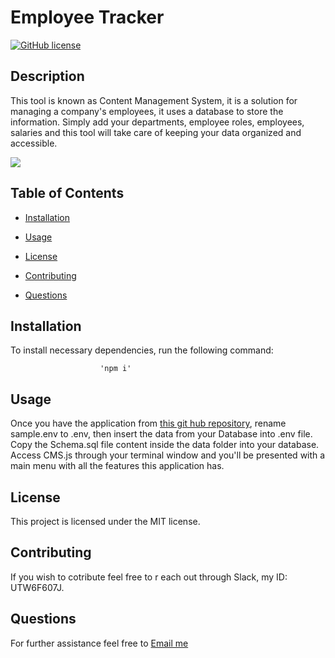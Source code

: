     
# Employee Tracker
[![GitHub license](https://img.shields.io/badge/license-MIT-blue.svg)](https://github.com/cristianmontenegrop/H12-Employee-Tracker)

## Description

This tool is known as Content Management System, it is a solution for managing a company's employees, it uses a database to store the information. Simply add your departments, employee roles, employees, salaries and this tool will take care of keeping your data organized and accessible. 


![](H12-GIF.gif)



## Table of Contents 

* [Installation](#installation)

* [Usage](#usage)

* [License](#license)

* [Contributing](#contributing)

* [Questions](#questions)

## Installation

To install necessary dependencies, run the following command:


                        
                        'npm i'
                    
                        

## Usage

Once you have the application from [this git
hub repository](https://github.com/cristianmontenegrop/H12-Employee-Tracker), rename sample.env to .env, then insert the data from your Database into .env file. Copy the Schema.sql file content inside the data folder into your database. Access CMS.js through your terminal window and you'll be presented with a main menu with all the features this application has.

## License

This project is licensed under the MIT license.
  
## Contributing

If you wish to cotribute feel free to r
each out through Slack, my ID: UTW6F607J.    

## Questions

For further assistance feel free to [Email 
me](mailto:cristian.montenegro.p@gmail.com)



                    